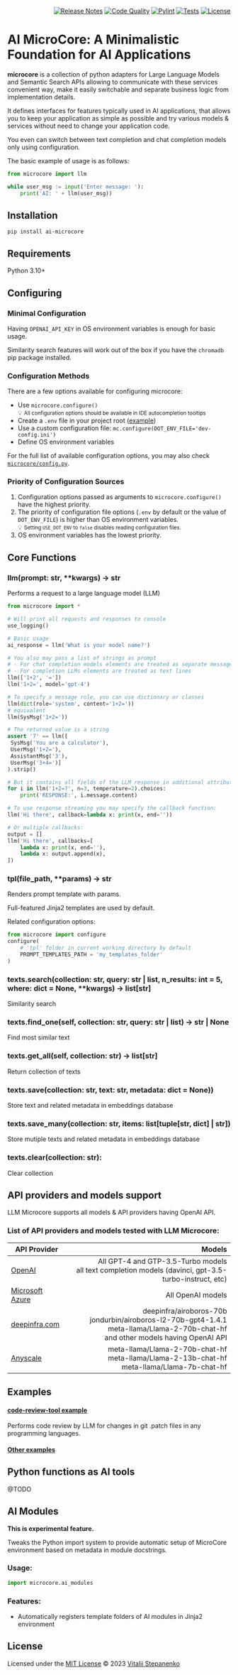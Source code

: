 <p align="right">
    <a href="https://github.com/Nayjest/ai-microcore/releases" target="_blank"><img src="https://img.shields.io/github/release/ai-microcore/microcore" alt="Release Notes"></a>
    <a href="https://app.codacy.com/gh/Nayjest/ai-microcore/dashboard?utm_source=gh&utm_medium=referral&utm_content=&utm_campaign=Badge_grade" target="_blank"><img src="https://app.codacy.com/project/badge/Grade/441d03416bc048828c649129530dcbc3" alt="Code Quality"></a>
    <a href="https://github.com/Nayjest/ai-microcore/actions/workflows/pylint.yml" target="_blank"><img src="https://github.com/Nayjest/ai-microcore/actions/workflows/pylint.yml/badge.svg" alt="Pylint"></a>
    <a href="https://github.com/Nayjest/ai-microcore/actions/workflows/tests.yml" target="_blank"><img src="https://github.com/Nayjest/ai-microcore/actions/workflows/tests.yml/badge.svg" alt="Tests"></a>
    <a href="https://github.com/Nayjest/ai-microcore/blob/main/LICENSE" target="_blank"><img src="https://img.shields.io/static/v1?label=license&message=MIT&color=d08aff" alt="License"></a>
</p>


# AI MicroCore: A Minimalistic Foundation for AI Applications

**microcore** is a collection of python adapters for Large Language Models
and Semantic Search APIs allowing to 
communicate with these services convenient way, make it easily switchable 
and separate business logic from implementation details.

It defines interfaces for features typically used in AI applications,
that allows you to keep your application as simple as possible and try various models & services
without need to change your application code.

You even can switch between text completion and chat completion models only using configuration.

The basic example of usage is as follows:

```python
from microcore import llm

while user_msg := input('Enter message: '):
    print('AI: ' + llm(user_msg))
```


## Installation

```
pip install ai-microcore
```
## Requirements

Python 3.10+

## Configuring

### Minimal Configuration

Having `OPENAI_API_KEY` in OS environment variables is enough for basic usage.

Similarity search features will work out of the box if you have the `chromadb` pip package installed.

### Configuration Methods

There are a few options available for configuring microcore:

-   Use `microcore.configure()`
    <br>💡 <small>All configuration options should be available in IDE autocompletion tooltips</small>
-   Create a `.env` file in your project root ([example](https://github.com/Nayjest/ai-microcore/blob/main/.env.example))
-   Use a custom configuration file: `mc.configure(DOT_ENV_FILE='dev-config.ini')`
-   Define OS environment variables

For the full list of available configuration options, you may also check [`microcore/config.py`](https://github.com/Nayjest/ai-microcore/blob/main/microcore/config.py).

### Priority of Configuration Sources

1.  Configuration options passed as arguments to `microcore.configure()` have the highest priority.
2.  The priority of configuration file options (`.env` by default or the value of `DOT_ENV_FILE`) is higher than OS environment variables.
    <br>💡 <small>Setting `USE_DOT_ENV` to `false` disables reading configuration files.</small>
3.  OS environment variables has the lowest priority.


## Core Functions

### llm(prompt: str, \*\*kwargs) → str

Performs a request to a large language model (LLM)

```python
from microcore import *

# Will print all requests and responses to console
use_logging()

# Basic usage
ai_response = llm('What is your model name?')

# You also may pass a list of strings as prompt
# - For chat completion models elements are treated as separate messages
# - For completion LLMs elements are treated as text lines
llm(['1+2', '='])
llm('1+2=', model='gpt-4')

# To specify a message role, you can use dictionary or classes
llm(dict(role='system', content='1+2='))
# equivalent
llm(SysMsg('1+2='))

# The returned value is a string
assert '7' == llm([
 SysMsg('You are a calculator'),
 UserMsg('1+2='),
 AssistantMsg('3'),
 UserMsg('3+4=')]
).strip()

# But it contains all fields of the LLM response in additional attributes
for i in llm('1+2=?', n=3, temperature=2).choices:
    print('RESPONSE:', i.message.content)

# To use response streaming you may specify the callback function:
llm('Hi there', callback=lambda x: print(x, end=''))

# Or multiple callbacks:
output = []
llm('Hi there', callbacks=[
    lambda x: print(x, end=''),
    lambda x: output.append(x),
])
```

### tpl(file_path, \*\*params) → str
Renders prompt template with params.

Full-featured Jinja2 templates are used by default.

Related configuration options:

```python
from microcore import configure
configure(
    # 'tpl' folder in current working directory by default
    PROMPT_TEMPLATES_PATH = 'my_templates_folder'
)
```

### texts.search(collection: str, query: str | list, n_results: int = 5, where: dict = None, **kwargs) → list[str]
Similarity search

### texts.find_one(self, collection: str, query: str | list) → str | None
Find most similar text

### texts.get_all(self, collection: str) -> list[str]
Return collection of texts

### texts.save(collection: str, text: str, metadata: dict = None))
Store text and related metadata in embeddings database

### texts.save_many(collection: str, items: list[tuple[str, dict] | str])
Store mutiple texts and related metadata in embeddings database

### texts.clear(collection: str):
Clear collection

## API providers and models support

LLM Microcore supports all models & API providers having OpenAI API.

### List of API providers and models tested with LLM Microcore:

| API Provider                                                                             |                                                                                                                                      Models |
|------------------------------------------------------------------------------------------|--------------------------------------------------------------------------------------------------------------------------------------------:|
| [OpenAI](openai.com)                                                                     |                                    All GPT-4 and GTP-3.5-Turbo models<br/>all text completion models (davinci, gpt-3.5-turbo-instruct, etc) |
| [Microsoft Azure](https://azure.microsoft.com/en-us/products/ai-services/openai-service) |                                                                                                                           All OpenAI models |
| [deepinfra.com](deepinfra.com)                                                           | deepinfra/airoboros-70b<br/>jondurbin/airoboros-l2-70b-gpt4-1.4.1<br/>meta-llama/Llama-2-70b-chat-hf<br/>and other models having OpenAI API |
 | [Anyscale](anyscale.com)                                                                 |                                           meta-llama/Llama-2-70b-chat-hf<br/>meta-llama/Llama-2-13b-chat-hf<br/>meta-llama/Llama-7b-chat-hf |                                    meta-llama/Llama-2-70b-chat-hf | |


## Examples



#### [code-review-tool example](https://github.com/llm-microcore/microcore/blob/main/examples/code-review-tool)
Performs code review by LLM for changes in git .patch files in any programming languages.

#### [Other examples](https://github.com/llm-microcore/microcore/tree/main/examples)

## Python functions as AI tools

@TODO

## AI Modules
**This is experimental feature.**

Tweaks the Python import system to provide automatic setup of MicroCore environment
based on metadata in module docstrings.
### Usage:
```python
import microcore.ai_modules
```
### Features:

*   Automatically registers template folders of AI modules in Jinja2 environment
 

## License

Licensed under the [MIT License](https://github.com/Nayjest/ai-microcore) © 2023 [Vitalii Stepanenko](mailto:mail@vitalii.in)
